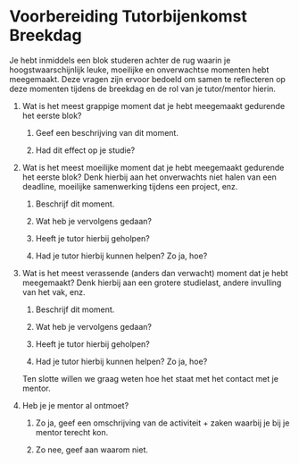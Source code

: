 # Voorbereiding Tutorbijenkomst Breekdag

Je hebt inmiddels een blok studeren achter de rug waarin je
hoogstwaarschijnlijk leuke, moeilijke en onverwachtse momenten hebt
meegemaakt. Deze vragen zijn ervoor bedoeld om samen te reflecteren op
deze momenten tijdens de breekdag en de rol van je tutor/mentor hierin.

1.  Wat is het meest grappige moment dat je hebt meegemaakt gedurende
    het eerste blok?

    1.  Geef een beschrijving van dit moment.

    2.  Had dit effect op je studie?

2.  Wat is het meest moeilijke moment dat je hebt meegemaakt gedurende
    het eerste blok? Denk hierbij aan het onverwachts niet halen van een
    deadline, moeilijke samenwerking tijdens een project, enz.

    1.  Beschrijf dit moment.

    2.  Wat heb je vervolgens gedaan?

    3.  Heeft je tutor hierbij geholpen?

    4.  Had je tutor hierbij kunnen helpen? Zo ja, hoe?

3.  Wat is het meest verassende (anders dan verwacht) moment dat je hebt
    meegemaakt? Denk hierbij aan een grotere studielast, andere
    invulling van het vak, enz.

    1.  Beschrijf dit moment.

    2.  Wat heb je vervolgens gedaan?

    3.  Heeft je tutor hierbij geholpen?

    4.  Had je tutor hierbij kunnen helpen? Zo ja, hoe?

    Ten slotte willen we graag weten hoe het staat met het contact met
    je mentor.

4.  Heb je je mentor al ontmoet?

    1.  Zo ja, geef een omschrijving van de activiteit + zaken waarbij
        je bij je mentor terecht kon.

    2.  Zo nee, geef aan waarom niet.
